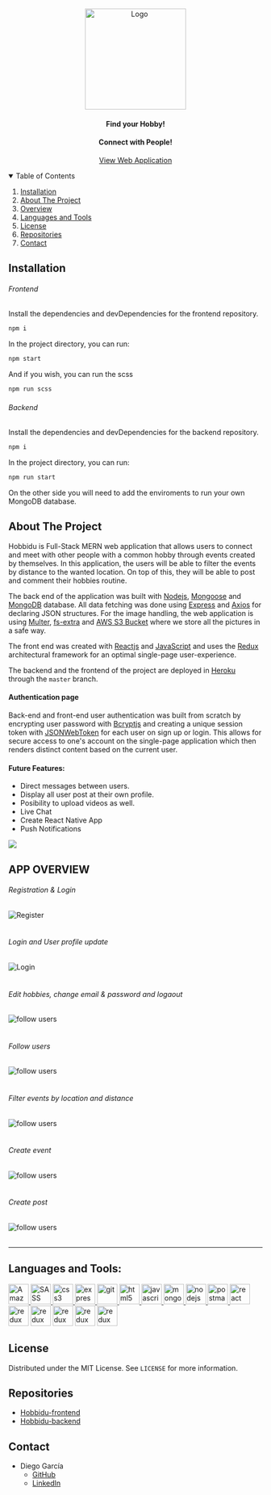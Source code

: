 
<!-- PROJECT LOGO -->
<br />
<p align="center">
    <img height="200" src="public/website_logo.png" alt="Logo" >

<h4 align="center">Find your Hobby!</h4>

<h4 align="center">Connect with People!</h4>
  <p align="center">
    <a href="https://hobbidu.herokuapp.com/">View Web Application</a>
  </p>
</p>



<!-- TABLE OF CONTENTS -->
<details open="open">
  <summary>Table of Contents</summary>
  <ol>
    <li>
      <a href="#installation">Installation</a>
    </li>
    <li>
      <a href="#about-the-project">About The Project</a>
    </li>
    <li>
      <a href="#app-overview">Overview</a>
    </li>
    <li><a href="#languages-and-tools">Languages and Tools</a></li>
    <li><a href="#license">License</a></li>
    <li><a href="#repositories">Repositories</a></li>
    <li><a href="#contact">Contact</a></li>
  </ol>
</details>

## Installation

###### Frontend

Install the dependencies and devDependencies for the frontend repository.

```sh
npm i
```
In the project directory, you can run:

```sh
npm start
```
And if you wish, you can run the scss

```sh
npm run scss
```

###### Backend

Install the dependencies and devDependencies for the backend repository.

```sh
npm i
```
In the project directory, you can run:

```sh
npm run start
```
On the other side you will need to add the enviroments to run your own MongoDB database.



<!-- ABOUT THE PROJECT -->
## About The Project


Hobbidu is Full-Stack MERN web application that allows users to connect and meet with other people with a common hobby through events created by themselves. In this application, the users will be able to filter the events by distance to the wanted location. On top of this, they will be able to post and comment their hobbies routine.

The back end of the application was built with [Nodejs](https://nodejs.org/), [Mongoose](https://mongoosejs.com/) and [MongoDB](https://www.mongodb.com/) database. All data fetching was done using [Express](https://expressjs.com/) and [Axios](https://github.com/axios/axios) for declaring JSON structures. For the image handling, the web application is using [Multer](https://www.npmjs.com/package/multer), [fs-extra](https://www.npmjs.com/package/fs-extra) and [AWS S3 Bucket](https://aws.amazon.com/s3/) where we store all the pictures in a safe way. 

The front end was created with [Reactjs](https://es.reactjs.org/) and [JavaScript](https://developer.mozilla.org/es/docs/Web/JavaScript) and uses the [Redux](https://es.redux.js.org/) architectural framework for an optimal single-page user-experience.

The backend and the frontend of the project are deployed in [Heroku](https://id.heroku.com/) through the `master` branch.

#### Authentication page
Back-end and front-end user authentication was built from scratch by encrypting user password with [Bcryptjs](https://www.npmjs.com/package/bcryptjs) and creating a unique session token with [JSONWebToken](https://www.npmjs.com/package/jsonwebtoken) for each user on sign up or login. This allows for secure access to one's account on the single-page application which then renders distinct content based on the current user.

#### Future Features:
- Direct messages between users.
- Display all user post at their own profile.
- Posibility to upload videos as well.
- Live Chat
- Create React Native App
- Push Notifications

<a href="https://hobbidu.herokuapp.com/" target="_blank">
    <img src="public/landing.png">
</a>


<!-- OVERVIEW -->
## APP OVERVIEW

###### Registration & Login

<img src="public/gif/register.gif" alt="Register" >

<br>
<br>

###### Login and User profile update

<img src="public/gif/login.gif" alt="Login" >

<br>
<br>

###### Edit hobbies, change email & password and logaout

<img src="public/gif/edit_hobbies.gif" alt="follow users" >

<br>
<br>

###### Follow users

<img src="public/gif/follow.gif" alt="follow users" >

<br>
<br>

###### Filter events by location and distance

<img src="public/gif/event_location.gif" alt="follow users" >

<br>
<br>

###### Create event

<img src="public/gif/create_event.gif" alt="follow users" >

<br>
<br>

###### Create post

<img src="public/gif/create_post.gif" alt="follow users" >

<br>
<br>

---

## Languages and Tools:
<p align="left">
    <a href="https://aws.amazon.com/" target="_blank"> 
        <img src="public/aws-logo.png" alt="Amazon Web Services" width="40" height="40"/>
    </a> 
    <a href="https://sass-lang.com/" target="_blank"> 
        <img src="https://sass-lang.com/assets/img/logos/logo-b6e1ef6e.svg" alt="SASS" width="40" height="40"/>
    </a> 
    <a href="https://www.w3schools.com/css/" target="_blank"> 
        <img src="https://raw.githubusercontent.com/devicons/devicon/master/icons/css3/css3-original-wordmark.svg" alt="css3" width="40" height="40"/>
    </a> 
    <a href="https://expressjs.com" target="_blank"> 
        <img src="https://raw.githubusercontent.com/devicons/devicon/master/icons/express/express-original-wordmark.svg" alt="express" width="40" height="40"/>
    </a>
    <a href="https://git-scm.com/" target="_blank">
        <img src="https://www.vectorlogo.zone/logos/git-scm/git-scm-icon.svg" alt="git" width="40" height="40"/>
    </a>
    <a href="https://www.w3.org/html/" target="_blank">
        <img src="https://raw.githubusercontent.com/devicons/devicon/master/icons/html5/html5-original-wordmark.svg" alt="html5" width="40" height="40"/>
    </a>
    <a href="https://developer.mozilla.org/en-US/docs/Web/JavaScript" target="_blank">
        <img src="https://raw.githubusercontent.com/devicons/devicon/master/icons/javascript/javascript-original.svg" alt="javascript" width="40" height="40"/>
    </a>
    <a href="https://www.mongodb.com/" target="_blank"> 
        <img src="https://raw.githubusercontent.com/devicons/devicon/master/icons/mongodb/mongodb-original-wordmark.svg" alt="mongodb" width="40" height="40"/>
    </a>
    <a href="https://nodejs.org" target="_blank">
        <img src="https://raw.githubusercontent.com/devicons/devicon/master/icons/nodejs/nodejs-original-wordmark.svg" alt="nodejs" width="40" height="40"/> 
    </a>
    <a href="https://postman.com" target="_blank">
        <img src="https://www.vectorlogo.zone/logos/getpostman/getpostman-icon.svg" alt="postman" width="40" height="40"/>
    </a>
    <a href="https://reactjs.org/" target="_blank">
        <img src="https://raw.githubusercontent.com/devicons/devicon/master/icons/react/react-original-wordmark.svg" alt="react" width="40" height="40"/>
    </a>
    <a>
        <img src="https://raw.githubusercontent.com/devicons/devicon/master/icons/redux/redux-original.svg" alt="redux" width="40" height="40"/>
    </a>
    <a>
        <img src="https://i.imgur.com/s59l4lu.png" alt="redux" width="40" height="40"/>
    </a>
    <a>
        <img src="https://i.imgur.com/MD1U1tu.png" alt="redux" width="40" height="40"/>
    </a>
    <a>
        <img src="https://i.imgur.com/0fbJECr.png" alt="redux" width="40" height="40"/>
    </a>
    <a>
        <img src="https://i.imgur.com/lfb9mFw.png" alt="redux" width="40" height="40"/>
    </a>
</p>


<!-- LICENSE -->
## License

Distributed under the MIT License. See `LICENSE` for more information.

<!-- LINKS TO REPOSITORIES -->
## Repositories

- [Hobbidu-frontend](https://github.com/diegogb-08/Hobbidu-frontend)
- [Hobbidu-backend](https://github.com/diegogb-08/Hobbidu-backend)



<!-- CONTACT -->
## Contact

- Diego García 
    - [GitHub](https://github.com/diegogb-08)
    - [LinkedIn](https://www.linkedin.com/in/diego-garcia-brisa/)